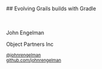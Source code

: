 <br>
## Evolving Grails builds with Gradle

<br><br>
John Engelman

Object Partners Inc
<br>

<small>[@johnrengelman](http://twitter.com/johnrengelman)<br/>
[github.com/johnrengelman](http://github.com/johnrengelman)
</small>
